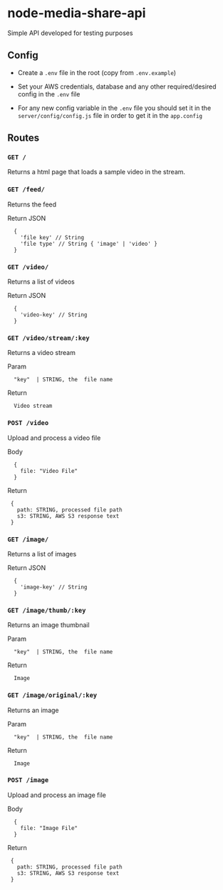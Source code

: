 # node-media-share-api

Simple API developed for testing purposes


## Config

- Create a `.env` file in the root (copy from `.env.example`)

- Set your AWS credentials, database and any other required/desired config in the `.env` file

- For any new config variable in the `.env` file you should set it in the `server/config/config.js` file in order to get it in the `app.config`

## Routes

### `GET /`

Returns a html page that loads a sample video in the stream.

### `GET /feed/`

Returns the feed


Return JSON
```
  {
    'file key' // String
    'file type' // String { 'image' | 'video' }
  }
```

### `GET /video/`

Returns a list of videos


Return JSON
```
  {
    'video-key' // String
  }
```

### `GET /video/stream/:key`

Returns a video stream

Param
```
  "key"  | STRING, the  file name
```

Return 
```
  Video stream
```


### `POST /video`

Upload and process a video file

Body
```
  {
    file: "Video File"
  }
```

Return
```
 {
   path: STRING, processed file path
   s3: STRING, AWS S3 response text
 }
```


### `GET /image/`

Returns a list of images


Return JSON
```
  {
    'image-key' // String
  }
```

### `GET /image/thumb/:key`

Returns an image thumbnail

Param
```
  "key"  | STRING, the  file name
```

Return 
```
  Image
```

### `GET /image/original/:key`

Returns an image

Param
```
  "key"  | STRING, the  file name
```

Return 
```
  Image
```

### `POST /image`

Upload and process an image file

Body
```
  {
    file: "Image File"
  }
```

Return
```
 {
   path: STRING, processed file path
   s3: STRING, AWS S3 response text
 }
```